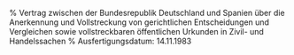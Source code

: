 % Vertrag zwischen der Bundesrepublik Deutschland und Spanien über die Anerkennung und Vollstreckung von gerichtlichen Entscheidungen und Vergleichen sowie vollstreckbaren öffentlichen Urkunden in Zivil- und Handelssachen
% Ausfertigungsdatum: 14.11.1983
 